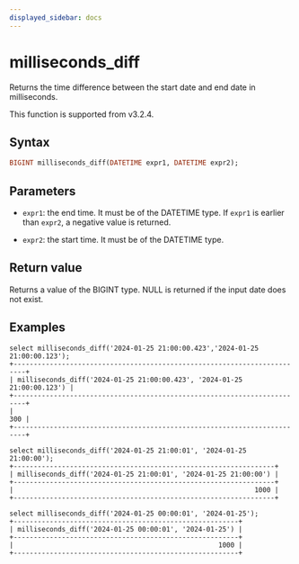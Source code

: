 ```yaml
---
displayed_sidebar: docs
---
```


# milliseconds_diff



Returns the time difference between the start date and end date in milliseconds.

This function is supported from v3.2.4.

## Syntax

```Haskell
BIGINT milliseconds_diff(DATETIME expr1, DATETIME expr2);
```

## Parameters

- `expr1`: the end time. It must be of the DATETIME type. If `expr1` is earlier than `expr2`, a negative value is returned.

- `expr2`: the start time. It must be of the DATETIME type.

## Return value

Returns a value of the BIGINT type. NULL is returned if the input date does not exist.

## Examples

```Plain Text
select milliseconds_diff('2024-01-25 21:00:00.423','2024-01-25 21:00:00.123');
+-------------------------------------------------------------------------+
| milliseconds_diff('2024-01-25 21:00:00.423', '2024-01-25 21:00:00.123') |
+-------------------------------------------------------------------------+
|                                                                     300 |
+-------------------------------------------------------------------------+

select milliseconds_diff('2024-01-25 21:00:01', '2024-01-25 21:00:00');
+-----------------------------------------------------------------+
| milliseconds_diff('2024-01-25 21:00:01', '2024-01-25 21:00:00') |
+-----------------------------------------------------------------+
|                                                            1000 |
+-----------------------------------------------------------------+

select milliseconds_diff('2024-01-25 00:00:01', '2024-01-25');
+--------------------------------------------------------+
| milliseconds_diff('2024-01-25 00:00:01', '2024-01-25') |
+--------------------------------------------------------+
|                                                   1000 |
+--------------------------------------------------------+
```